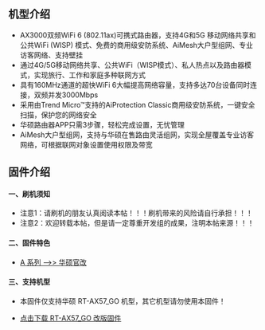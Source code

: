 ## 机型介绍
* AX3000双频WiFi 6 (802.11ax)可携式路由器，支持4G和5G 移动网络共享和公共WiFi (WISP) 模式、免费的商用级安防系统、AiMesh大户型组网、专业访客网络、支持壁挂
* 通过4G/5G移动网络共享、公共WiFi（WISP模式）、私人热点以及路由器模式，实现旅行、工作和家庭多种联网方式
* 具有160MHz通道的超快WiFi 6大幅提高网络容量，支持多达70台设备同时连接，双频并发3000Mbps
* 采用由Trend Micro™支持的AiProtection Classic商用级安防系统，一键安全扫描，保护您的网络安全
* 华硕路由器APP只需3步骤，轻松完成设置，无忧管理
* AiMesh大户型组网，支持与华硕在售路由灵活组网，实现全屋覆盖专业访客网络，可根据联网对象设置使用权限及带宽

## 固件介绍
#### 一、刷机须知
* 注意1：请刷机的朋友认真阅读本帖！！！刷机带来的风险请自行承担！！！
* 注意2：欢迎转载本帖，但是请一定尊重开发组的成果，注明本帖来源！！！

#### 二、固件特色
* [A 系列 ——>> 华硕官改](/zh/guide/asus/firmware-a.md)

#### 三、支持机型
* 本固件仅支持华硕 RT-AX57_GO 机型，其它机型请勿使用本固件！

* [点击下载 RT-AX57_GO 改版固件](https://www.asusgo.com/firmware/download?devicename=rt-ax57_go&firmware=asus_official)